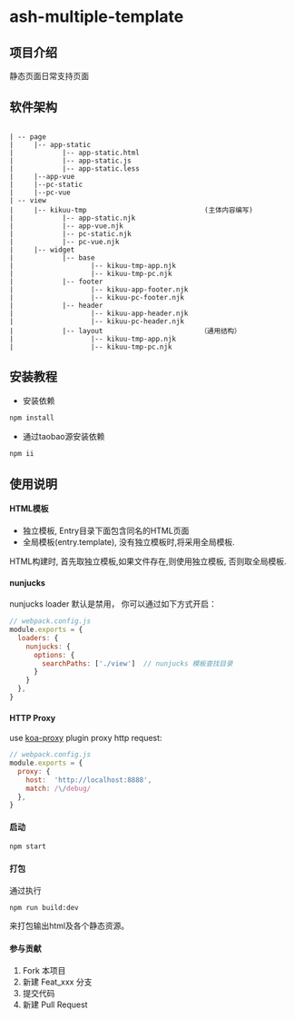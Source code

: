 # ash-multiple-template

## 项目介绍
静态页面日常支持页面

## 软件架构
```aidl

| -- page
|     |-- app-static
|            |-- app-static.html
|            |-- app-static.js
|            |-- app-static.less
|     |--app-vue
|     |--pc-static
|     |--pc-vue
| -- view
|     |-- kikuu-tmp                             (主体内容编写)
|            |-- app-static.njk  
|            |-- app-vue.njk
|            |-- pc-static.njk
|            |-- pc-vue.njk
|     |-- widget
|            |-- base   
|                   |-- kikuu-tmp-app.njk
|                   |-- kikuu-tmp-pc.njk
|            |-- footer
|                   |-- kikuu-app-footer.njk
|                   |-- kikuu-pc-footer.njk
|            |-- header
|                   |-- kikuu-app-header.njk
|                   |-- kikuu-pc-header.njk
|            |-- layout                        （通用结构）
|                   |-- kikuu-tmp-app.njk
|                   |-- kikuu-tmp-pc.njk
```



## 安装教程

- 安装依赖

```bash
npm install
```
- 通过taobao源安装依赖

```bash
npm ii
```

## 使用说明

#### HTML模板

- 独立模板, Entry目录下面包含同名的HTML页面
- 全局模板(entry.template), 没有独立模板时,将采用全局模板.

HTML构建时, 首先取独立模板,如果文件存在,则使用独立模板, 否则取全局模板.

#### nunjucks

nunjucks loader 默认是禁用， 你可以通过如下方式开启：

```js
// webpack.config.js
module.exports = {
  loaders: {
    nunjucks: {
      options: {
        searchPaths: ['./view']  // nunjucks 模板查找目录
      }
    }
  },
}
```
#### HTTP Proxy 

use [koa-proxy](https://github.com/popomore/koa-proxy) plugin proxy http request:

```js
// webpack.config.js
module.exports = {
  proxy: {
    host:  'http://localhost:8888',   
    match: /\/debug/
  },
}
```

#### 启动
```bash
npm start
```

#### 打包

通过执行   

```bash
npm run build:dev
```
来打包输出html及各个静态资源。


#### 参与贡献

1. Fork 本项目
2. 新建 Feat_xxx 分支
3. 提交代码
4. 新建 Pull Request


